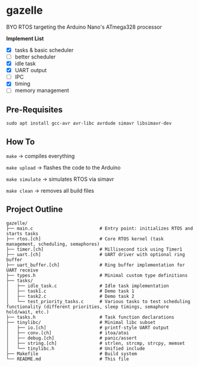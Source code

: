 # gazelle
BYO RTOS targeting the Arduino Nano's ATmega328 processor

**Implement List**
- [x] tasks & basic scheduler
- [ ] better scheduler
- [x] idle task
- [x] UART output
- [ ] IPC
- [x] timing
- [ ] memory management

## Pre-Requisites
`sudo apt install gcc-avr avr-libc avrdude simavr libsimavr-dev`

## How To
`make` → compiles everything

`make upload` → flashes the code to the Arduino

`make simulate` → simulates RTOS via simavr

`make clean` → removes all build files

## Project Outline
```
gazelle/
├── main.c                         # Entry point: initializes RTOS and starts tasks
├── rtos.[ch]                      # Core RTOS kernel (task management, scheduling, semaphores)
├── timer.[ch]                     # Millisecond tick using Timer1
├── uart.[ch]                      # UART driver with optional ring buffer
├── uart_buffer.[ch]               # Ring buffer implementation for UART receive
├── types.h                        # Minimal custom type definitions
├── tasks/
│   ├── idle_task.c                # Idle task implementation
│   ├── task1.c                    # Demo task 1
│   ├── task2.c                    # Demo task 2
│   └── test_priority_tasks.c      # Various tasks to test scheduling functionality (different priorities, sleep timings, semaphore hold/wait, etc.)
├── tasks.h                        # Task function declarations
├── tinylibc/                      # Minimal libc subset
│   ├── io.[ch]                    # printf-style UART output
│   ├── conv.[ch]                  # itoa/atoi
│   ├── debug.[ch]                 # panic/assert
│   ├── string.[ch]                # strlen, strcmp, strcpy, memset
│   └── tinylibc.h                 # Unified include
├── Makefile                       # Build system
└── README.md                      # This file
```